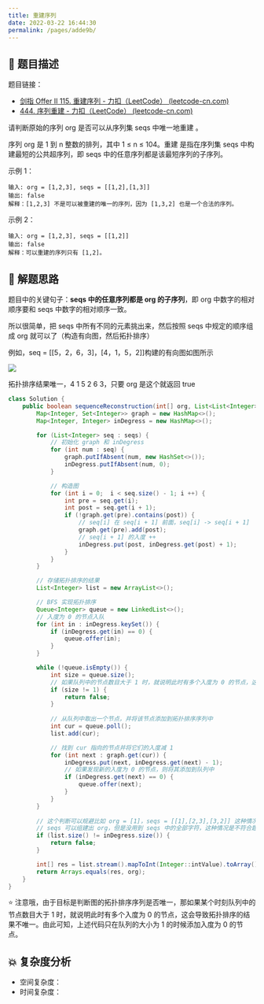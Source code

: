 ```yaml
---
title: 重建序列
date: 2022-03-22 16:44:30
permalink: /pages/adde9b/
---
```

## 📃 题目描述

题目链接：

- [剑指 Offer II 115. 重建序列 - 力扣（LeetCode） (leetcode-cn.com)](https://leetcode-cn.com/problems/ur2n8P/)
- [444. 序列重建 - 力扣（LeetCode） (leetcode-cn.com)](https://leetcode-cn.com/problems/sequence-reconstruction/)

请判断原始的序列 org 是否可以从序列集 seqs 中唯一地重建 。

序列 org 是 1 到 n 整数的排列，其中 1 ≤ n ≤ 104。重建 是指在序列集 seqs 中构建最短的公共超序列，即  seqs 中的任意序列都是该最短序列的子序列。

示例 1：

```
输入: org = [1,2,3], seqs = [[1,2],[1,3]]
输出: false
解释：[1,2,3] 不是可以被重建的唯一的序列，因为 [1,3,2] 也是一个合法的序列。
```

示例 2：

```
输入: org = [1,2,3], seqs = [[1,2]]
输出: false
解释：可以重建的序列只有 [1,2]。
```

## 🔔 解题思路

题目中的关键句子：**seqs 中的任意序列都是 org 的子序列**，即 org 中数字的相对顺序要和 seqs 中数字的相对顺序一致。

所以很简单，把 seqs 中所有不同的元素挑出来，然后按照 seqs 中规定的顺序组成 org 就可以了（构造有向图，然后拓扑排序）

例如，seq = [[5，2，6，3]，[4，1，5，2]]构建的有向图如图所示

![](https://cs-wiki.oss-cn-shanghai.aliyuncs.com/img/20220322171341.png)

拓扑排序结果唯一，4 1 5 2 6 3，只要 org 是这个就返回 true


```java
class Solution {
    public boolean sequenceReconstruction(int[] org, List<List<Integer>> seqs) {
        Map<Integer, Set<Integer>> graph = new HashMap<>();
        Map<Integer, Integer> inDegress = new HashMap<>();

        for (List<Integer> seq : seqs) {
            // 初始化 graph 和 inDegress
            for (int num : seq) {
                graph.putIfAbsent(num, new HashSet<>());
                inDegress.putIfAbsent(num, 0);
            }

            // 构造图
            for (int i = 0;  i < seq.size() - 1; i ++) {
                int pre = seq.get(i);
                int post = seq.get(i + 1);
                if (!graph.get(pre).contains(post)) {
                    // seq[i] 在 seq[i + 1] 前面，seq[i] -> seq[i + 1]
                    graph.get(pre).add(post);
                    // seq[i + 1] 的入度 ++
                    inDegress.put(post, inDegress.get(post) + 1);
                }
            }
        }

        // 存储拓扑排序的结果
        List<Integer> list = new ArrayList<>();

        // BFS 实现拓扑排序
        Queue<Integer> queue = new LinkedList<>();
        // 入度为 0 的节点入队
        for (int in : inDegress.keySet()) {
            if (inDegress.get(in) == 0) {
                queue.offer(in);
            }
        }

        while (!queue.isEmpty()) {
            int size = queue.size();
            // 如果队列中的节点数目大于 1 时，就说明此时有多个入度为 0 的节点，这会导致拓扑排序的结果不唯一
            if (size != 1) {
                return false;
            }
            
            // 从队列中取出一个节点，并将该节点添加到拓扑排序序列中
            int cur = queue.poll();
            list.add(cur);

            // 找到 cur 指向的节点并将它们的入度减 1
            for (int next : graph.get(cur)) {
                inDegress.put(next, inDegress.get(next) - 1);
                // 如果发现新的入度为 0 的节点，则将其添加到队列中
                if (inDegress.get(next) == 0) {
                    queue.offer(next);
                }
            }
        }
		
        // 这个判断可以规避比如 org = [1]，seqs = [[1],[2,3],[3,2]] 这种情况
        // seqs 可以组建出 org，但是没用到 seqs 中的全部字符，这种情况是不符合题意的
        if (list.size() != inDegress.size()) {
            return false;
        }

        int[] res = list.stream().mapToInt(Integer::intValue).toArray();
        return Arrays.equals(res, org);
    }
}
```

⭐ 注意哦，由于目标是判断图的拓扑排序序列是否唯一，那如果某个时刻队列中的节点数目大于 1 时，就说明此时有多个入度为 0 的节点，这会导致拓扑排序的结果不唯一。由此可知，上述代码只在队列的大小为 1 的时候添加入度为 0 的节点。

## 💥 复杂度分析

- 空间复杂度：
- 时间复杂度：

